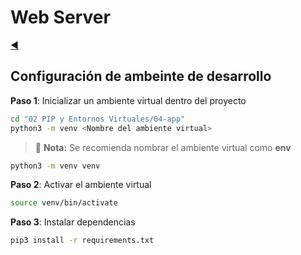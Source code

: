 # Web Server

[◀️](./../../README.md)

## Configuración de ambeinte de desarrollo

**Paso 1**: Inicializar un ambiente virtual dentro del proyecto

```sh
cd "02 PIP y Entornos Virtuales/04-app"
python3 -m venv <Nombre del ambiente virtual>
```

> 📝 **Nota:** Se recomienda nombrar el ambiente virtual como **env**

```sh
python3 -m venv venv
```

**Paso 2**: Activar el ambiente virtual

```sh
source venv/bin/activate
```

**Paso 3**: Instalar dependencias

```sh
pip3 install -r requirements.txt
```
